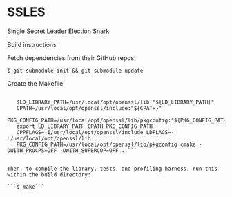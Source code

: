 # SSLES
Single Secret Leader Election Snark



Build instructions

Fetch dependencies from their GitHub repos:

```$ git submodule init && git submodule update```

Create the Makefile:

```$ mkdir build && cd build

   $LD_LIBRARY_PATH=/usr/local/opt/openssl/lib:"${LD_LIBRARY_PATH}"                  
   CPATH=/usr/local/opt/openssl/include:"${CPATH}"                                   
   PKG_CONFIG_PATH=/usr/local/opt/openssl/lib/pkgconfig:"${PKG_CONFIG_PATH}"        
   export LD_LIBRARY_PATH CPATH PKG_CONFIG_PATH  
   CPPFLAGS=-I/usr/local/opt/openssl/include LDFLAGS=-L/usr/local/opt/openssl/lib
   PKG_CONFIG_PATH=/usr/local/opt/openssl/lib/pkgconfig cmake -DWITH_PROCPS=OFF -DWITH_SUPERCOP=OFF ..```


Then, to compile the library, tests, and profiling harness, run this within the build directory:

```$ make```

